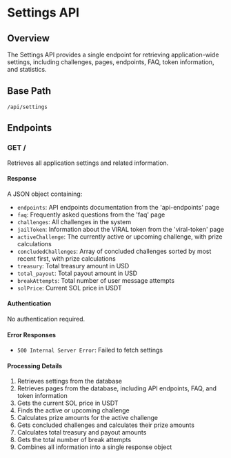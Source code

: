 # Settings API

## Overview

The Settings API provides a single endpoint for retrieving application-wide settings, including challenges, pages, endpoints, FAQ, token information, and statistics.

## Base Path

```
/api/settings
```

## Endpoints

### GET /

Retrieves all application settings and related information.

#### Response

A JSON object containing:

- `endpoints`: API endpoints documentation from the 'api-endpoints' page
- `faq`: Frequently asked questions from the 'faq' page
- `challenges`: All challenges in the system
- `jailToken`: Information about the VIRAL token from the 'viral-token' page
- `activeChallenge`: The currently active or upcoming challenge, with prize calculations
- `concludedChallenges`: Array of concluded challenges sorted by most recent first, with prize calculations
- `treasury`: Total treasury amount in USD
- `total_payout`: Total payout amount in USD
- `breakAttempts`: Total number of user message attempts
- `solPrice`: Current SOL price in USDT

#### Authentication

No authentication required.

#### Error Responses

- `500 Internal Server Error`: Failed to fetch settings

#### Processing Details

1. Retrieves settings from the database
2. Retrieves pages from the database, including API endpoints, FAQ, and token information
3. Gets the current SOL price in USDT
4. Finds the active or upcoming challenge
5. Calculates prize amounts for the active challenge
6. Gets concluded challenges and calculates their prize amounts
7. Calculates total treasury and payout amounts
8. Gets the total number of break attempts
9. Combines all information into a single response object
